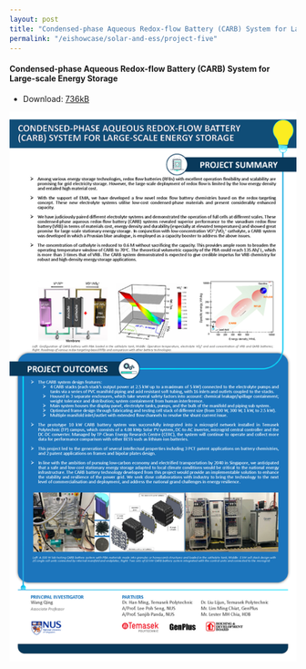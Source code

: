 ```yaml
---
layout: post
title: "Condensed-phase Aqueous Redox-flow Battery (CARB) System for Large-scale Energy Storage"
permalink: "/eishowcase/solar-and-ess/project-five"
---
```

#### Condensed-phase Aqueous Redox-flow Battery (CARB) System for Large-scale Energy Storage
* Download: [736kB](/files/showcase/solar_ess_05.pdf)

![Condensed-phase Aqueous Redox-flow Battery (CARB) System for Large-scale Energy Storage](/images/showcase/solar_ess_05.png)
